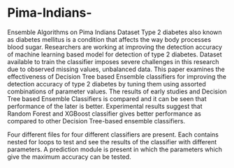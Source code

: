 # Pima-Indians-
Ensemble Algorithms on Pima Indians Dataset
Type 2 diabetes also known as diabetes mellitus is a condition that affects the way body processes blood sugar. Researchers are working at improving the detection accuracy of machine learning based model for detection of type 2 diabetes. Dataset available to train the classifier imposes severe challenges in this research due to observed missing values, unbalanced data. This paper examines the effectiveness of Decision Tree based Ensemble classifiers for improving the detection accuracy of type 2 diabetes by tuning them using assorted combinations of parameter values. The results of early studies and Decision Tree based Ensemble Classifiers is compared and it can be seen that performance of the later is better.  Experimental results suggest that Random Forest and XGBoost classifier gives better performance as compared to other Decision Tree-based ensemble classifiers.

Four different files for four different classifiers are present. Each contains nested for loops to test and see the results of the classifier with different parameters.
A prediction module is present in which the parameters which give the maximum accuracy can be tested.
